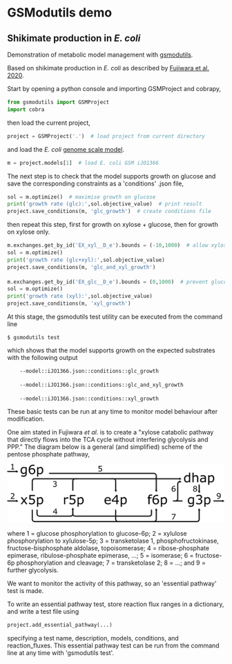 # GSModutils demo
## Shikimate production in *E. coli*
Demonstration of metabolic model management with [gsmodutils](https://academic.oup.com/bioinformatics/article/35/18/3397/5317162).

Based on shikimate production in *E. coli* as described by [Fujiwara et al. 2020](https://www.nature.com/articles/s41467-019-14024-1).

Start by opening a python console and importing GSMProject and cobrapy,

```python
from gsmodutils import GSMProject
import cobra
```

then load the current project,

```python
project = GSMProject('.')  # load project from current directory
```

and load the *E. coli* [genome scale model](https://www.embopress.org/doi/full/10.1038/msb.2011.65).

```python
m = project.models[1]  # load E. coli GSM iJO1366 
```

The next step is to check that the model supports growth on glucose and save the corresponding constraints as a 
'conditions' .json file,

```python
sol = m.optimize()  # maximise growth on glucose
print('growth rate (glc):',sol.objective_value)  # print result
project.save_conditions(m, 'glc_growth')  # create conditions file 
```

then repeat this step, first for growth on xylose + glucose, then for growth on xylose only.

```python
m.exchanges.get_by_id('EX_xyl__D_e').bounds = (-10,1000)  # allow xylose uptake
sol = m.optimize()
print('growth rate (glc+xyl):',sol.objective_value)
project.save_conditions(m, 'glc_and_xyl_growth')

m.exchanges.get_by_id('EX_glc__D_e').bounds = (0,1000)  # prevent glucose uptake
sol = m.optimize()
print('growth rate (xyl):',sol.objective_value)
project.save_conditions(m, 'xyl_growth')
```

At this stage, the gsmodutils test utility can be executed from the command line

```shell script
$ gsmodutils test
```

which shows that the model supports growth on the expected substrates with the following output

```shell script
    --model::iJO1366.json::conditions::glc_growth

    --model::iJO1366.json::conditions::glc_and_xyl_growth

    --model::iJO1366.json::conditions::xyl_growth
```

These basic tests can be run at any time to monitor model behaviour after modification.

One aim stated in Fujiwara *et al.* is to create a "xylose catabolic pathway that directly flows into the 
TCA cycle without interfering glycolysis and PPP."
The diagram below is a general (and simplified) scheme of the pentose phosphate pathway, 

![pentose phosphate pathway](./figures/pentose_phosphate_shadow.png)

where 1 = glucose phosphorylation to glucose-6p; 2 = xylulose phosphorylation to xylulose-5p; 3 = transketolase 1, 
phosphofructokinase, fructose-bisphosphate aldolase, topoisomerase; 4 = ribose-phosphate epimerase, ribulose-phosphate 
epimerase, ...; 5 = isomerase; 6 = fructose-6p phosphorylation and cleavage; 7 = transketolase 2; 8 = ...; 
and 9 = further glycolysis.

We want to monitor the activity of this pathway, so an 'essential pathway' test is made.

To write an essential pathway test, store reaction flux ranges in a dictionary, and write a test file using

```python
project.add_essential_pathway(...)
```

specifying a test name, description, models, conditions, and reaction_fluxes.
This essential pathway test can be run from the command line at any time with 'gsmodutils test'.

